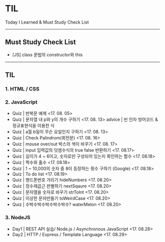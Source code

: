 # TIL
Today I Learned & Must Study Check List

___
## Must Study Check List

- [JS] class 문법의 constructor와 this

___
## TIL

### 1. HTML / CSS

### 2. JavaScript
- Quiz | 반복문 예제 <17. 08. 05>
- Quiz | 문자열 내 p와 y의 개수 구하기 <17. 08. 13>
  advice | 빈 인자 방어코드 & 정규표현식을 이용한 식
- Quiz | a월 b일이 무슨 요일인지 구하기 <17. 08. 13>
- Quiz | Check Palindrom(회전문) <17. 08. 16>
- Quiz | mouse over/out 박스의 색이 바꾸기 <17. 08. 17>
- Quiz | input 입력값의 덧셈수식의 true false 반환하기 <17. 08.17>
- Quiz | 길이가 4 ~ 6이고, 숫자로만 구성되어 있는지 확인하는 함수 <17. 08.18>
- Quiz | 짝수와 홀수  <17. 08.18>
- Quiz | 1 ~ 10,000의 숫자 중 8이 등장하는 횟수 구하기 (Google)  <17. 08.18>
- Quiz | To do list  <17. 08.19>
- Quiz | 핸드폰번호 가리기 hideNumbers <17. 08.20>
- Quiz | 정수제곱근 판별하기 nextSqaure <17. 08.20>
- Quiz | 문자열을 숫자로 바꾸기 strToInt <17. 08.20>
- Quiz | 이상한 문자만들기 toWeirdCase <17. 08.20>
- Quiz | 수박수박수박수박수박수? waterMelon <17. 08.20>

### 3. NodeJS
- Day1 | REST API 실습/ Node.js / Asynchronous JavaScript <17. 08.28>
- Day2 | HTTP / Express / Template Language <17. 08.29>